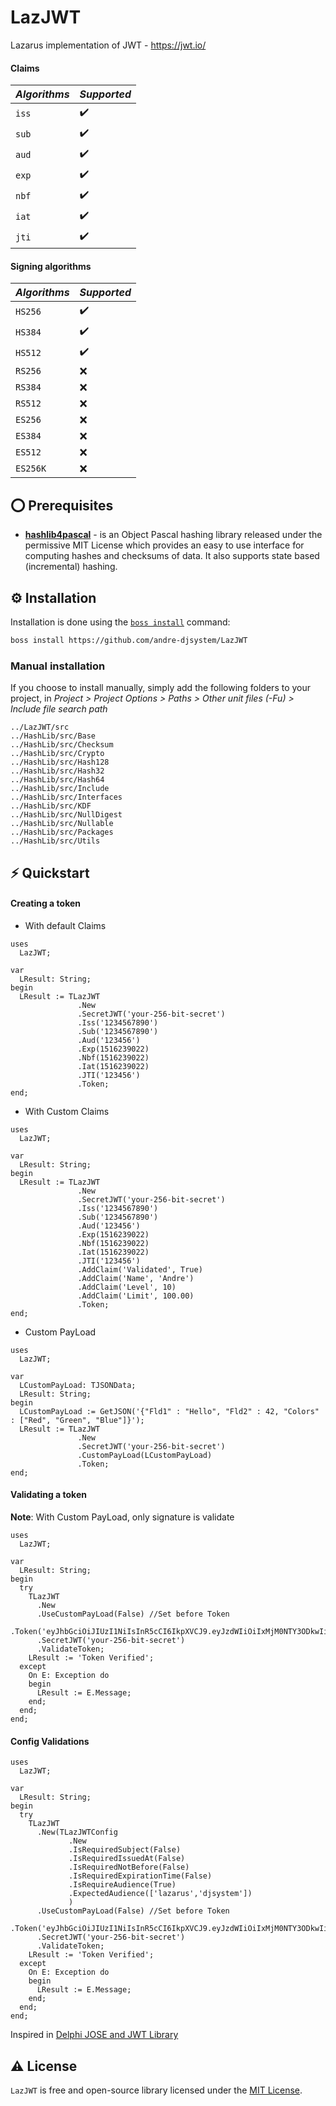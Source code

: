 # LazJWT
Lazarus  implementation of JWT - https://jwt.io/

#### Claims

| _Algorithms_ | _Supported_      | 
| -------------| -----------      |
|  `iss`       | ✔️               |
|  `sub`       | ✔️               |
|  `aud`       | ✔️               |
|  `exp`       | ✔️               |
|  `nbf`       | ✔️               |
|  `iat`       | ✔️               |
|  `jti`       | ✔️               |

#### Signing algorithms
| _Algorithms_ | _Supported_  | 
| -------------| -----------  |
|  `HS256`     | ✔️           |
|  `HS384`     | ✔️           |
|  `HS512`     | ✔️           |
|  `RS256`     | ❌           |
|  `RS384`     | ❌           |
|  `RS512`     | ❌           |
|  `ES256`     | ❌           |
|  `ES384`     | ❌           |
|  `ES512`     | ❌           |
|  `ES256K`    | ❌           |

## ⭕ Prerequisites
- [**hashlib4pascal**](https://github.com/andre-djsystem/hashlib4pascal) - is an Object Pascal hashing library released under the permissive MIT License which provides an easy to use interface for computing hashes and checksums of data. It also supports state based (incremental) hashing.

## ⚙️ Installation
Installation is done using the [`boss install`](https://github.com/HashLoad/boss) command:

``` sh
boss install https://github.com/andre-djsystem/LazJWT
```

### Manual installation
If you choose to install manually, simply add the following folders to your project, in *Project > Project Options > Paths > Other unit files (-Fu) > Include file search path*
```
../LazJWT/src
../HashLib/src/Base
../HashLib/src/Checksum
../HashLib/src/Crypto
../HashLib/src/Hash128
../HashLib/src/Hash32
../HashLib/src/Hash64
../HashLib/src/Include
../HashLib/src/Interfaces
../HashLib/src/KDF
../HashLib/src/NullDigest
../HashLib/src/Nullable
../HashLib/src/Packages
../HashLib/src/Utils
```

## ⚡️ Quickstart

#### Creating a token

- With default Claims

```delphi
uses
  LazJWT;
  
var
  LResult: String;
begin
  LResult := TLazJWT
               .New
               .SecretJWT('your-256-bit-secret')
               .Iss('1234567890')
               .Sub('1234567890')
               .Aud('123456')
               .Exp(1516239022)
               .Nbf(1516239022)
               .Iat(1516239022)
               .JTI('123456')
               .Token; 
end;   

```

- With Custom Claims

```delphi
uses
  LazJWT;
  
var
  LResult: String;
begin
  LResult := TLazJWT
               .New
               .SecretJWT('your-256-bit-secret')
               .Iss('1234567890')
               .Sub('1234567890')
               .Aud('123456')
               .Exp(1516239022)
               .Nbf(1516239022)
               .Iat(1516239022)
               .JTI('123456')
			   .AddClaim('Validated', True)
			   .AddClaim('Name', 'Andre')  
			   .AddClaim('Level', 10)  
			   .AddClaim('Limit', 100.00) 
               .Token; 
end;   

```


- Custom PayLoad

```delphi
uses
  LazJWT;
  
var
  LCustomPayLoad: TJSONData;
  LResult: String;
begin
  LCustomPayLoad := GetJSON('{"Fld1" : "Hello", "Fld2" : 42, "Colors" : ["Red", "Green", "Blue"]}');
  LResult := TLazJWT
               .New
               .SecretJWT('your-256-bit-secret')
               .CustomPayLoad(LCustomPayLoad)
               .Token;
end;   

```

#### Validating a token

**Note**: With Custom PayLoad, only signature is validate

```delphi
uses
  LazJWT;
  
var
  LResult: String;
begin
  try
    TLazJWT
      .New
      .UseCustomPayLoad(False) //Set before Token
      .Token('eyJhbGciOiJIUzI1NiIsInR5cCI6IkpXVCJ9.eyJzdWIiOiIxMjM0NTY3ODkwIiwibmFtZSI6IkpvaG4gRG9lIiwiaWF0IjoxNTE2MjM5MDIyfQ.SflKxwRJSMeKKF2QT4fwpMeJf36POk6yJV_adQssw5c')
      .SecretJWT('your-256-bit-secret')
      .ValidateToken;
    LResult := 'Token Verified';
  except
    On E: Exception do
    begin
      LResult := E.Message;
    end;
  end;
end;  

```

#### Config Validations

```delphi
uses
  LazJWT;
  
var
  LResult: String;
begin
  try
    TLazJWT
      .New(TLazJWTConfig
             .New
             .IsRequiredSubject(False)
             .IsRequiredIssuedAt(False)
             .IsRequiredNotBefore(False)
             .IsRequiredExpirationTime(False)
             .IsRequireAudience(True)
             .ExpectedAudience(['lazarus','djsystem'])
             ) 
      .UseCustomPayLoad(False) //Set before Token
      .Token('eyJhbGciOiJIUzI1NiIsInR5cCI6IkpXVCJ9.eyJzdWIiOiIxMjM0NTY3ODkwIiwibmFtZSI6IkpvaG4gRG9lIiwiaWF0IjoxNTE2MjM5MDIyfQ.SflKxwRJSMeKKF2QT4fwpMeJf36POk6yJV_adQssw5c')
      .SecretJWT('your-256-bit-secret')
      .ValidateToken;
    LResult := 'Token Verified';
  except
    On E: Exception do
    begin
      LResult := E.Message;
    end;
  end;
end;  

```

Inspired in [Delphi JOSE and JWT Library](https://github.com/paolo-rossi/delphi-jose-jwt#delphi-jose-and-jwt-library)

## ⚠️ License
`LazJWT` is free and open-source library licensed under the [MIT License](https://github.com/andre-djsystem/LazJWT/blob/main/LICENSE).
